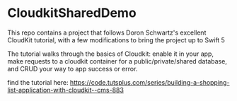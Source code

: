 # CloudkitSharedDemo


This repo contains a project that follows Doron Schwartz's excellent CloudKit tutorial, with a few modifications to bring the project up to Swift 5

The tutorial walks through the basics of Cloudkit: enable it in your app, make requests to a cloudkit container for a public/private/shared database, and CRUD your way to app success or error. 


find the tutorial here: 
https://code.tutsplus.com/series/building-a-shopping-list-application-with-cloudkit--cms-883